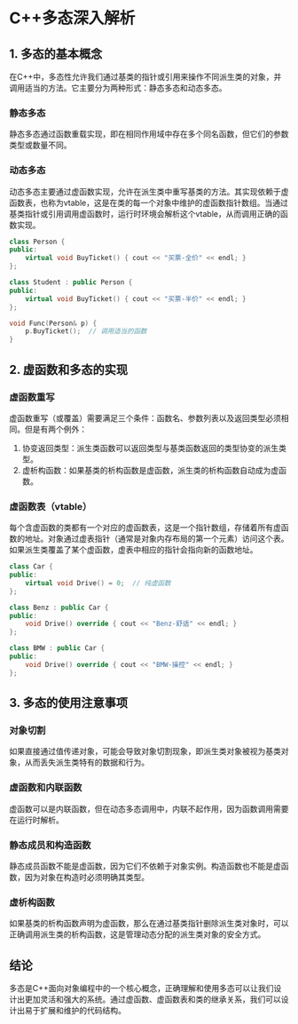 # C++多态深入解析

## 1. 多态的基本概念

在C++中，多态性允许我们通过基类的指针或引用来操作不同派生类的对象，并调用适当的方法。它主要分为两种形式：静态多态和动态多态。

### 静态多态
静态多态通过函数重载实现，即在相同作用域中存在多个同名函数，但它们的参数类型或数量不同。

### 动态多态
动态多态主要通过虚函数实现，允许在派生类中重写基类的方法。其实现依赖于虚函数表，也称为vtable，这是在类的每一个对象中维护的虚函数指针数组。当通过基类指针或引用调用虚函数时，运行时环境会解析这个vtable，从而调用正确的函数实现。

```cpp
class Person {
public:
    virtual void BuyTicket() { cout << "买票-全价" << endl; }
};

class Student : public Person {
public:
    virtual void BuyTicket() { cout << "买票-半价" << endl; }
};

void Func(Person& p) {
    p.BuyTicket();  // 调用适当的函数
}
```

## 2. 虚函数和多态的实现

### 虚函数重写
虚函数重写（或覆盖）需要满足三个条件：函数名、参数列表以及返回类型必须相同。但是有两个例外：
1. 协变返回类型：派生类函数可以返回类型与基类函数返回的类型协变的派生类型。
2. 虚析构函数：如果基类的析构函数是虚函数，派生类的析构函数自动成为虚函数。

### 虚函数表（vtable）
每个含虚函数的类都有一个对应的虚函数表，这是一个指针数组，存储着所有虚函数的地址。对象通过虚表指针（通常是对象内存布局的第一个元素）访问这个表。如果派生类覆盖了某个虚函数，虚表中相应的指针会指向新的函数地址。

```cpp
class Car {
public:
    virtual void Drive() = 0;  // 纯虚函数
};

class Benz : public Car {
public:
    void Drive() override { cout << "Benz-舒适" << endl; }
};

class BMW : public Car {
public:
    void Drive() override { cout << "BMW-操控" << endl; }
};
```

## 3. 多态的使用注意事项

### 对象切割
如果直接通过值传递对象，可能会导致对象切割现象，即派生类对象被视为基类对象，从而丢失派生类特有的数据和行为。

### 虚函数和内联函数
虚函数可以是内联函数，但在动态多态调用中，内联不起作用，因为函数调用需要在运行时解析。

### 静态成员和构造函数
静态成员函数不能是虚函数，因为它们不依赖于对象实例。构造函数也不能是虚函数，因为对象在构造时必须明确其类型。

### 虚析构函数
如果基类的析构函数声明为虚函数，那么在通过基类指针删除派生类对象时，可以正确调用派生类的析构函数，这是管理动态分配的派生类对象的安全方式。

## 结论
多态是C++面向对象编程中的一个核心概念，正确理解和使用多态可以让我们设计出更加灵活和强大的系统。通过虚函数、虚函数表和类的继承关系，我们可以设计出易于扩展和维护的代码结构。